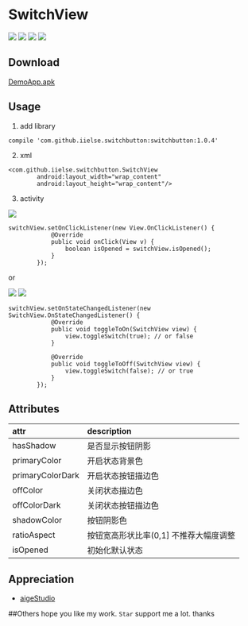 # SwitchView

![](https://github.com/iielse/SwitchButton/blob/master/previews/12345.png) ![](https://github.com/iielse/SwitchButton/blob/master/previews/23456.png)
![](https://github.com/iielse/SwitchButton/blob/master/previews/34567.png)
![](https://github.com/iielse/SwitchButton/blob/master/previews/45678.png)

## Download
[DemoApp.apk](https://github.com/iielse/SwitchButton/blob/master/previews/app-debug.apk)

## Usage
1. add library

`compile 'com.github.iielse.switchbutton:switchbutton:1.0.4'`

2. xml
```
<com.github.iielse.switchbutton.SwitchView
        android:layout_width="wrap_content"
        android:layout_height="wrap_content"/>
```
3. activity

![](https://github.com/iielse/SwitchButton/blob/master/previews/a.gif)

```
switchView.setOnClickListener(new View.OnClickListener() {
            @Override
            public void onClick(View v) {
                boolean isOpened = switchView.isOpened();
            }
        });
```
or

![](https://github.com/iielse/SwitchButton/blob/master/previews/b.gif)
![](https://github.com/iielse/SwitchButton/blob/master/previews/c.gif)

```
switchView.setOnStateChangedListener(new SwitchView.OnStateChangedListener() {
            @Override
            public void toggleToOn(SwitchView view) {
                view.toggleSwitch(true); // or false
            }

            @Override
            public void toggleToOff(SwitchView view) {
                view.toggleSwitch(false); // or true
            }
        });
```

## Attributes
| attr | description |
|:---|:---|
| hasShadow | 是否显示按钮阴影 |
| primaryColor | 开启状态背景色 |
| primaryColorDark| 开启状态按钮描边色 |
| offColor | 关闭状态描边色 |
| offColorDark | 关闭状态按钮描边色 |
| shadowColor | 按钮阴影色 |
| ratioAspect | 按钮宽高形状比率(0,1] 不推荐大幅度调整 |
| isOpened | 初始化默认状态 |



## Appreciation
* [aigeStudio](http://blog.csdn.net/aigestudio)

##Others
hope you like my work. `Star` support me a lot. thanks

